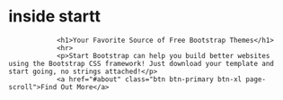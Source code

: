 # inside startt

                <h1>Your Favorite Source of Free Bootstrap Themes</h1>
                <hr>
                <p>Start Bootstrap can help you build better websites using the Bootstrap CSS framework! Just download your template and start going, no strings attached!</p>
                <a href="#about" class="btn btn-primary btn-xl page-scroll">Find Out More</a>